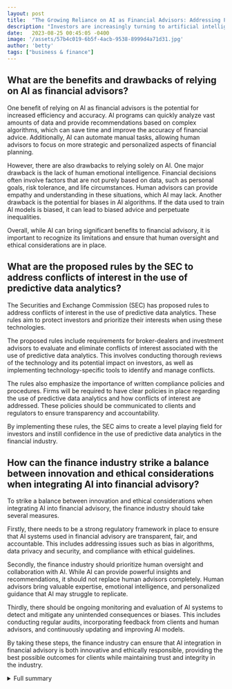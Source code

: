 ```yaml
---
layout: post
title:  "The Growing Reliance on AI as Financial Advisors: Addressing Flaws and Ensuring Trust"
description: "Investors are increasingly turning to artificial intelligence (AI) as financial advisors, highlighting the trust placed in AI technology. However, there are potential flaws in generative AI programs that need to be addressed to ensure accurate and appropriate advice. The Securities and Exchange Commission (SEC) has proposed rules to address conflicts of interest, while the finance industry is experiencing a surge in AI adoption. Privacy and data security are also vital considerations, as recent regulatory developments indicate. Balancing innovation with ethical considerations is key to building a trustworthy AI-powered financial advisory ecosystem."
date:   2023-08-25 00:45:05 -0400
image: '/assets/57b4c019-6b5f-4acb-9538-8999d4a71d31.jpg'
author: 'betty'
tags: ["business & finance"]
---
```


## What are the benefits and drawbacks of relying on AI as financial advisors?
One benefit of relying on AI as financial advisors is the potential for increased efficiency and accuracy. AI programs can quickly analyze vast amounts of data and provide recommendations based on complex algorithms, which can save time and improve the accuracy of financial advice. Additionally, AI can automate manual tasks, allowing human advisors to focus on more strategic and personalized aspects of financial planning.

However, there are also drawbacks to relying solely on AI. One major drawback is the lack of human emotional intelligence. Financial decisions often involve factors that are not purely based on data, such as personal goals, risk tolerance, and life circumstances. Human advisors can provide empathy and understanding in these situations, which AI may lack. Another drawback is the potential for biases in AI algorithms. If the data used to train AI models is biased, it can lead to biased advice and perpetuate inequalities.

Overall, while AI can bring significant benefits to financial advisory, it is important to recognize its limitations and ensure that human oversight and ethical considerations are in place.

## What are the proposed rules by the SEC to address conflicts of interest in the use of predictive data analytics?
The Securities and Exchange Commission (SEC) has proposed rules to address conflicts of interest in the use of predictive data analytics. These rules aim to protect investors and prioritize their interests when using these technologies.

The proposed rules include requirements for broker-dealers and investment advisors to evaluate and eliminate conflicts of interest associated with the use of predictive data analytics. This involves conducting thorough reviews of the technology and its potential impact on investors, as well as implementing technology-specific tools to identify and manage conflicts.

The rules also emphasize the importance of written compliance policies and procedures. Firms will be required to have clear policies in place regarding the use of predictive data analytics and how conflicts of interest are addressed. These policies should be communicated to clients and regulators to ensure transparency and accountability.

By implementing these rules, the SEC aims to create a level playing field for investors and instill confidence in the use of predictive data analytics in the financial industry.

## How can the finance industry strike a balance between innovation and ethical considerations when integrating AI into financial advisory?
To strike a balance between innovation and ethical considerations when integrating AI into financial advisory, the finance industry should take several measures.

Firstly, there needs to be a strong regulatory framework in place to ensure that AI systems used in financial advisory are transparent, fair, and accountable. This includes addressing issues such as bias in algorithms, data privacy and security, and compliance with ethical guidelines.

Secondly, the finance industry should prioritize human oversight and collaboration with AI. While AI can provide powerful insights and recommendations, it should not replace human advisors completely. Human advisors bring valuable expertise, emotional intelligence, and personalized guidance that AI may struggle to replicate.

Thirdly, there should be ongoing monitoring and evaluation of AI systems to detect and mitigate any unintended consequences or biases. This includes conducting regular audits, incorporating feedback from clients and human advisors, and continuously updating and improving AI models.

By taking these steps, the finance industry can ensure that AI integration in financial advisory is both innovative and ethically responsible, providing the best possible outcomes for clients while maintaining trust and integrity in the industry.

<details>
  <summary>Full summary</summary>
A survey conducted by the Certified Financial Planner Board of Standards has revealed that investors are relying more on artificial intelligence (AI) as financial advisors. According to the survey, 31% of investors are willing to implement financial advice from a generative AI program without seeking verification from another source. This growing reliance demonstrates the trust investors have in AI technology to provide reliable and accurate financial guidance.<br><br>Generative AI programs, such as ChatGPT, aim to simulate human intelligence by using algorithms to create new content, including financial advice. However, experts caution that these programs may have potential flaws.<br><br>One major concern is the compilation of data from various sources, including the internet, which may not always be reliable. The quality of the advice provided by AI platforms depends heavily on the quality of the AI model and the data it uses. While AI-generated advice can be useful, it may not always be accurate or appropriate in all situations.<br><br>To address conflicts of interest associated with the use of predictive data analytics and similar technologies, the Securities and Exchange Commission (SEC) has proposed new rules for broker-dealers and investment advisors. These rules aim to prioritize investors' interests and eliminate conflicts of interest in the use of these technologies.<br><br>SEC Chair Gary Gensler emphasizes the importance of eliminating conflicts of interest and protecting investors. The proposed rules would require firms to evaluate and eliminate conflicts of interest, implement technology-specific tools, and have written compliance policies and procedures.<br><br>Alongside the efforts to address conflicts of interest, the finance industry is witnessing an increasing adoption of AI. AI adoption offers various benefits, including the automation of manual tasks, fraud prevention, and improved customer experience. Financial services providers recognize the value of AI in streamlining processes and meeting evolving customer demands. In fact, the global AI financial services market is predicted to reach $130 billion by 2027, highlighting the significance of AI in the industry.<br><br>As AI continues to reshape financial advisory, data privacy and security become crucial considerations. Recent regulatory developments include amendments to financial data privacy laws and proposals for open banking rules to empower consumers in controlling their financial data. Firms need to assess their use of AI tools, conduct bias audits, protect data, establish clear policies, communicate with individuals about AI use and data collection, and implement governance for data and AI systems.<br><br>The integration of AI and financial advisory has the potential to revolutionize the industry by increasing efficiency and accessibility. However, it is essential to strike a balance between innovation and ethical considerations. Addressing conflicts of interest and ensuring data privacy are vital steps toward building a trustworthy and effective AI-powered financial advisory ecosystem.
</details>

